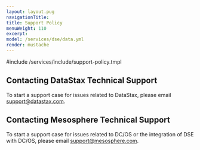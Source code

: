 ```yaml
---
layout: layout.pug
navigationTitle:
title: Support Policy
menuWeight: 110
excerpt:
model: /services/dse/data.yml
render: mustache
---
```


#include /services/include/support-policy.tmpl


## Contacting DataStax Technical Support
To start a support case for issues related to DataStax, please email [support@datastax.com](mailto:support@datastax.com).

## Contacting Mesosphere Technical Support
To start a support case for issues related to DC/OS or the integration of DSE with DC/OS, please email [support@mesosphere.com](mailto:support@mesosphere.com).

